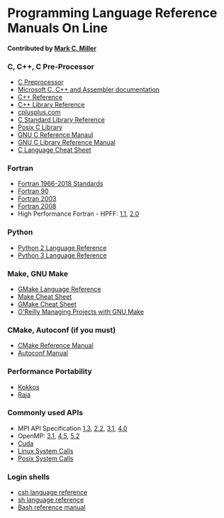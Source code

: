 # Programming Language Reference Manuals On Line
<!--deck text start-->
<!--deck text end-->

#### Contributed by [Mark C. Miller](https://github.com/markcmiller86 "Mark C. Miller GitHub Profile")

### C, C++, C Pre-Processor

* [C Preprocessor](https://gcc.gnu.org/onlinedocs/cpp/)
* [Microsoft C, C++ and Assembler documentation](https://docs.microsoft.com/en-us/cpp/?view=msvc-170)
* [C++ Reference](https://en.cppreference.com/w/)
* [C++ Library Reference](https://www.cplusplus.com/reference/)
* [cplusplus.com](https://www.cplusplus.com)
* [C Standard Library Reference](https://www.cplusplus.com/reference/clibrary/)
* [Posix C Library](https://en.wikipedia.org/wiki/C_POSIX_library)
* [GNU C Reference Manaul](https://www.gnu.org/software/gnu-c-manual/gnu-c-manual.html)
* [GNU C Library Reference Manual](https://www.gnu.org/software/libc/manual/pdf/libc.pdf)
* [C Language Cheat Sheet](https://users.ece.utexas.edu/~adnan/c-refcard.pdf)

### Fortran

* [Fortran 1966-2018 Standards](https://fortranwiki.org/fortran/show/HomePage)
* [Fortran 90](https://www.fortran90.org)
* [Fortran 2003](http://www.astrosen.unam.mx/~aceves/Fisica_Computacional/ebooks/handbook_f03.pdf)
* [Fortran 2008](https://j3-fortran.org/doc/year/10/10-007.pdf)
* High Performance Fortran - HPFF: [1.1](http://hpff.rice.edu/versions/hpf1/hpf-v11/hpf-v11.pdf), [2.0](https://hpff.rice.edu/versions/hpf2/hpf-v20/hpf-report.html)

### Python

* [Python 2 Language Reference](https://docs.python.org/2/reference/)
* [Python 3 Language Reference](https://docs.python.org/3/reference/)

### Make, GNU Make 

* [GMake Language Reference](https://www.gnu.org/software/make/manual/make.html)
* [Make Cheat Sheet](https://devhints.io/makefile)
* [GMake Cheat Sheet](https://gist.github.com/rueycheng/42e355d1480fd7a33ee81c866c7fdf78)
* [O'Reilly Managing Projects with GNU Make](https://www.oreilly.com/library/view/managing-projects-with/0596006101/)

### CMake, Autoconf (if you must)

* [CMake Reference Manual](https://cmake.org/cmake/help/latest/index.html)
* [Autoconf Manual](https://www.gnu.org/savannah-checkouts/gnu/autoconf/manual/autoconf-2.71/autoconf.html)

### Performance Portability

* [Kokkos](https://github.com/kokkos/kokkos/wiki/API-Reference)
* [Raja](https://raja.readthedocs.io/en/develop/sphinx/user_guide/index.html)

### Commonly used APIs

* MPI API Specification [1.3](https://www.mpi-forum.org/docs/mpi-1.3/mpi-report-1.3-2008-05-30.pdf), [2.2](https://www.mpi-forum.org/docs/mpi-2.2/mpi22-report.pdf), [3.1](https://www.mpi-forum.org/docs/mpi-3.1/mpi31-report.pdf), [4.0](https://www.mpi-forum.org/docs/mpi-4.0/mpi40-report.pdf)
* OpenMP: [3.1](https://www.openmp.org/wp-content/uploads/OpenMP3.1.pdf), [4.5](https://www.openmp.org/wp-content/uploads/openmp-4.5.pdf), [5.2](https://www.openmp.org/wp-content/uploads/OpenMP-API-Specification-5-2.pdf)
* [Cuda](https://docs.nvidia.com/cuda/cuda-runtime-api/index.html)
* [Linux System Calls](https://man7.org/linux/man-pages/man2/syscalls.2.html)
* [Posix System Calls](https://docs.oracle.com/cd/E19048-01/chorus4/806-3328/6jcg1bm05/index.html)

### Login shells

* [csh language reference](https://www.mkssoftware.com/docs/man1/csh.1.asp)
* [sh language reference](https://pubs.opengroup.org/onlinepubs/009604499/utilities/xcu_chap02.html)
* [Bash reference manual](https://www.gnu.org/software/bash/manual/bash.html)

<!---
Publish: no
Pinned: no
--->
